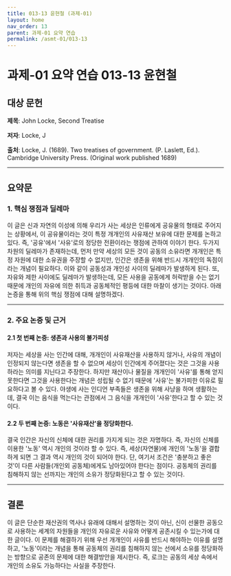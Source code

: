 ```yaml
---
title: 013-13 윤현철 (과제-01)
layout: home
nav_order: 13
parent: 과제-01 요약 연습
permalink: /asmt-01/013-13
---
```


# 과제-01 요약 연습 013-13 윤현철 

## 대상 문헌  
**제목**: John Locke, Second Treatise

**저자**: Locke, J

**출처**: Locke, J. (1689). Two treatises of government. (P. Laslett, Ed.). Cambridge University Press. (Original work published 1689)

---

## 요약문  

### 1. 핵심 쟁점과 딜레마  
이 글은 신과 자연의 이성에 의해 우리가 사는 세상은 인류에게 공유물의 형태로 주어지는 상황에서, 이 공유물이라는 것이 특정 개개인의 사유재산 보유에 대한 문제를 논하고 있다. 즉, '공유'에서 '사유'로의 정당한 전환이라는 쟁점에 관하여 이야기 한다.
두가지 차원의 딜레마가 존재하는데, 먼저 만약 세상의 모든 것이 공동의 소유라면 개개인은 특정 자원에 대한 소유권을 주장할 수 없지만, 인간은 생존을 위해 반드시 개개인의 독점이라는 개념이 필요하다. 이와 같이 공동성과 개인성 사이의 딜레마가 발생하게 된다. 또, 자유와 제한 사이에도 딜레마가 발생하는데, 모든 사용을 공동에게 허락받을 수는 없기 때문에 개인의 자유에 의한 취득과 공동체적인 평등에 대한 마찰이 생기는 것이다. 아래 논증을 통해 위의 핵심 쟁점에 대해 설명하겠다.

---

### 2. 주요 논증 및 근거  

#### 2.1 첫 번째 논증: 생존과 사용의 불가피성
저자는 세상을 사는 인간에 대해, 개개인이 사유재산을 사용하지 않거나, 사유의 개념이 인정되지 않는다면 생존을 할 수 없으며 세상이 인간에게 주어졌다는 것은 그것을 사용하라는 의미를 지닌다고 주장한다. 하지만 재산이나 물질을 개개인이 '사유'를 통해 얻지 못한다면 그것을 사용한다는 개념은 성립될 수 없기 때문에 '사유'는 불가피한 이유로 필요하다고 볼 수 있다. 야생에 사는 인디언 부족들은 생존을 위해 사냥을 하며 생활하는데, 결국 이는 음식을 먹는다는 관점에서 그 음식을 개개인이 '사유'한다고 할 수 있는 것이다. 

#### 2.2 두 번째 논증: 노동은 '사유재산'을 정당화한다.
결국 인간은 자신의 신체에 대한 권리를 가지게 되는 것은 자명하다. 즉, 자신의 신체를 이용한 '노동' 역시 개인의 것이라 할 수 있다. 즉, 세상(자연물)에 개인의 '노동'을 결합하게 되면 그 결과 역시 개인의 것이 되어야 한다. 단, 여기서 조건은 '충분하고 좋은 것'이 다른 사람들(개인외 공동체)에게도 남아있어야 한다는 점이다. 공동체의 권리를 침해하지 않는 선까지는 개인의 소유가 정당화된다고 할 수 있는 것이다.

---

## 결론  
이 글은 단순한 재산권의 역사나 유래에 대해서 설명하는 것이 아닌, 신이 선물한 공동으로 사용하는 세계의 자원들을 개인의 자유로운 사유와 어떻게 공존시킬 수 있는가에 대한 글이다. 이 문제를 해결하기 위해 우선 개개인이 사유를 반드시 해야하는 이유를 설명하고, '노동'이라는 개념을 통해 공동체의 권리를 침해하지 않는 선에서 소유를 정당화하는 방향으로 공존의 문제에 대한 해결방안을 제시한다. 즉, 로크는 공동의 세상 속에서 개인의 소유도 가능하다는 사실을 주장한다.

